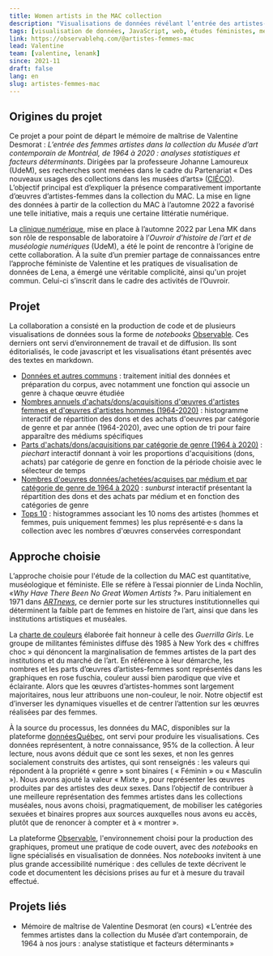 ```yaml
---
title: Women artists in the MAC collection
description: "Visualisations de données révélant l’entrée des artistes-femmes (acquisitions par don et par achat) dans la collection du Musée d’art contemporain de Montréal entre 1964 et 2020"
tags: [visualisation de données, JavaScript, web, études féministes, méthode quantitative, CIÉCO]
link: https://observablehq.com/@artistes-femmes-mac
lead: Valentine
team: [valentine, lenamk]
since: 2021-11
draft: false
lang: en
slug: artistes-femmes-mac
---
```




  ## Origines du projet

  Ce projet a pour point de départ le mémoire de maîtrise de Valentine Desmorat : *L’entrée des femmes artistes dans la collection du Musée d’art contemporain de Montréal, de 1964 à 2020 : analyses statistiques et facteurs déterminants*. Dirigées par la professeure Johanne Lamoureux (UdeM), ses recherches sont menées dans le cadre du Partenariat « Des nouveaux usages des collections dans les musées d’arts» ([CIÉCO](http://www.cieco.co/)). L’objectif principal est d’expliquer la présence comparativement importante d’œuvres d’artistes-femmes dans la collection du MAC. La mise en ligne des données à partir de la collection du MAC à l’automne 2022 a favorisé une telle initiative, mais a requis une certaine littératie numérique.

  La [clinique numérique](https://ouvroir.umontreal.ca/fr/services/#clinique-numérique), mise en place à l’automne 2022 par Lena MK dans son rôle de responsable de laboratoire à l’*Ouvroir d’histoire de l’art et de muséologie numériques* (UdeM), a été le point de rencontre à l’origine de cette collaboration. À la suite d’un premier partage de connaissances entre l’approche féministe de Valentine et les pratiques de visualisation de données de Lena, a émergé une véritable complicité, ainsi qu'un projet commun. Celui-ci s’inscrit dans le cadre des activités de l’Ouvroir. 

  ## Projet

  La collaboration a consisté en la production de code et de plusieurs visualisations de données sous la forme de *notebooks* [Observable](https://observablehq.com/@artistes-femmes-mac?tab=notebooks). Ces derniers ont servi d’environnement de travail et de diffusion. Ils sont éditorialisés, le code javascript et les visualisations étant présentés avec des textes en markdown.

  - [Données et autres communs](https://observablehq.com/@artistes-femmes-mac/donnees-et-autres-communs) : traitement initial des données et préparation du corpus, avec notamment une fonction qui associe un genre à chaque œuvre étudiée
  - [Nombres annuels d'achats/dons/acquisitions d'œuvres d'artistes femmes et d'œuvres d'artistes hommes (1964-2020)](https://observablehq.com/@artistes-femmes-mac/nb-dachats-dons-acquisitions) : histogramme interactif de répartition des dons et des achats d'oeuvres par catégorie de genre et par année (1964-2020), avec une option de tri pour faire apparaître des médiums spécifiques
  - [Parts d'achats/dons/acquisitions par catégorie de genre (1964 à 2020)](https://observablehq.com/@artistes-femmes-mac/parts-dachats-dons-acquisitions-par-categorie-de-genre-196) : *piechart* interactif donnant à voir les proportions d'acquisitions (dons, achats) par catégorie de genre en fonction de la période choisie avec le sélecteur de temps
  - [Nombres d'oeuvres données/achetées/acquises par médium et par catégorie de genre de 1964 à 2020](https://observablehq.com/@artistes-femmes-mac/nombres-doeuvres-donnees-achetees-acquises-par-medium-et-p) : *sunburst* interactif présentant la répartition des dons et des achats par médium et en fonction des catégories de genre
  - [Tops 10](https://observablehq.com/@artistes-femmes-mac/top-10) : histogrammes associant les 10 noms des artistes (hommes et femmes, puis uniquement femmes) les plus représenté·e·s dans la collection avec les nombres d'œuvres conservées correspondant


  ## Approche choisie

  L’approche choisie pour l'étude de la collection du MAC est quantitative, muséologique et féministe. Elle se réfère à l’essai pionnier de Linda Nochlin, «*Why Have There Been No Great Women Artists* ?». Paru initialement en 1971 dans [*ARTnews*](https://www.artnews.com/art-news/retrospective/why-have-there-been-no-great-women-artists-4201/), ce dernier porte sur les structures institutionnelles qui déterminent la faible part de femmes en histoire de l’art, ainsi que dans les institutions artistiques et muséales. 

  La [charte de couleurs](https://observablehq.com/d/26cecfbef9723965?collection=@artistes-femmes-mac/htmlles2024) élaborée fait honneur à celle des *Guerrilla Girls*. Le groupe de militantes féministes diffuse dès 1985 à New York des « chiffres choc » qui dénoncent la marginalisation de femmes artistes de la part des institutions et du marché de l’art. En référence à leur démarche, les nombres et les parts d’œuvres d’artistes-femmes sont représentés dans les graphiques en rose fuschia, couleur aussi bien parodique que vive et éclairante. Alors que les œuvres d’artistes-hommes sont largement majoritaires, nous leur attribuons une non-couleur, le noir. Notre objectif est d’inverser les dynamiques visuelles et de centrer l’attention sur les œuvres réalisées par des femmes. 

  À la source du processus, les données du MAC, disponibles sur la plateforme [donnéesQuébec](https://www.donneesquebec.ca/recherche/dataset/macrepertoire), ont servi pour produire les visualisations. Ces données représentent, à notre connaissance, 95% de la collection. À leur lecture, nous avons déduit que ce sont les sexes, et non les genres socialement construits des artistes, qui sont renseignés : les valeurs qui répondent à la propriété « genre » sont binaires ( « Féminin » ou « Masculin »). Nous avons ajouté la valeur « Mixte », pour représenter les œuvres produites par des artistes des deux sexes. Dans l’objectif de contribuer à une meilleure représentation des femmes artistes dans les collections muséales, nous avons choisi, pragmatiquement, de mobiliser les catégories sexuées et binaires propres aux sources auxquelles nous avons eu accès, plutôt que de renoncer à compter et à « montrer ». 

  La plateforme [Observable](http://observablehq.com/), l'environnement choisi pour la production des graphiques, promeut une pratique de code ouvert, avec des *notebooks* en ligne spécialisés en visualisation de données. Nos *notebooks* invitent à une plus grande accessibilité numérique : des cellules de texte décrivent le code et documentent les décisions prises au fur et à mesure du travail effectué. 

  ## Projets liés

  - Mémoire de maîtrise de Valentine Desmorat (en cours) « L’entrée des femmes artistes dans la  collection du Musée d’art contemporain, de 1964 à nos jours : analyse  statistique et facteurs déterminants » 